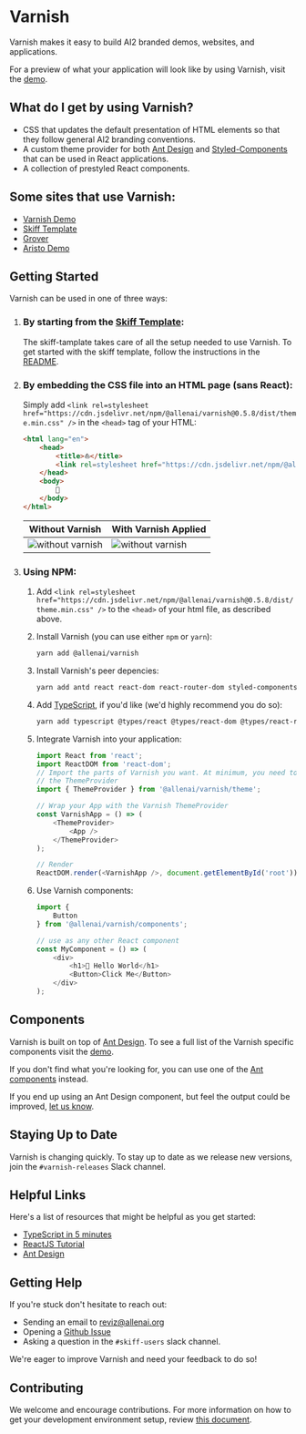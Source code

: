 # Varnish

Varnish makes it easy to build AI2 branded demos, websites, and  applications.

For a preview of what your application will look like by using Varnish, visit
the [demo](https://varnish.staging.apps.allenai.org).

## What do I get by using Varnish?

* CSS that updates the default presentation of  HTML elements so that they
  follow general AI2 branding conventions.
* A custom theme provider for both [Ant Design](https://ant.design) and
  [Styled-Components](https://www.styled-components.com/) that can be used in
  React applications.
* A collection of prestyled React components.

## Some sites that use Varnish:

* [Varnish Demo](https://varnish.staging.apps.allenai.org/)
* [Skiff Template](https://skiff-template.apps.allenai.org/)
* [Grover](https://grover.apps.allenai.org/)
* [Aristo Demo](https://aristo-demo-2019.apps.allenai.org/)

## Getting Started

Varnish can be used in one of three ways:

1. ### By starting from the [Skiff Template](https://github.com/allenai/skiff-template/):

    The skiff-tamplate takes care of all the setup needed to use Varnish.
    To get started with the skiff template, follow the instructions in
    the [README](https://github.com/allenai/skiff-template/blob/master/README.md).

1. ### By embedding the CSS file into an HTML page (sans React):

    Simply add `<link rel=stylesheet href="https://cdn.jsdelivr.net/npm/@allenai/varnish@0.5.8/dist/theme.min.css" />`
    in the `<head>` tag of your HTML:

    ```html
    <html lang="en">
        <head>
            <title>️⛵</title>
            <link rel=stylesheet href="https://cdn.jsdelivr.net/npm/@allenai/varnish@0.5.8/dist/theme.min.css" />
        </head>
        <body>
            🎨
        </body>
    </html>
    ```

    | Without Varnish                                    | With Varnish Applied                              |
    | -------------------------------------------------- | ------------------------------------------------- |
    | <img src="./before.png" alt="without varnish"> | <img src="./after.png" alt="without varnish"> |

1. ### Using NPM:

    1. Add `<link rel=stylesheet href="https://cdn.jsdelivr.net/npm/@allenai/varnish@0.5.8/dist/theme.min.css" />`
       to the `<head>` of your html file, as described above.

    1. Install Varnish (you can use either `npm` or `yarn`):

        ```bash
        yarn add @allenai/varnish
        ```

    1. Install Varnish's peer depencies:

        ```bash
        yarn add antd react react-dom react-router-dom styled-components
        ```

    1. Add [TypeScript](https://www.typescriptlang.org/), if you'd like
       (we'd highly recommend you do so):

        ```bash
        yarn add typescript @types/react @types/react-dom @types/react-router-dom @types/styled-components
        ```

    1. Integrate Varnish into your application:

        ```typescript
        import React from 'react';
        import ReactDOM from 'react-dom';
        // Import the parts of Varnish you want. At minimum, you need to import
        // the ThemeProvider
        import { ThemeProvider } from '@allenai/varnish/theme';

        // Wrap your App with the Varnish ThemeProvider
        const VarnishApp = () => (
            <ThemeProvider>
                <App />
            </ThemeProvider>
        );

        // Render
       ReactDOM.render(<VarnishApp />, document.getElementById('root'));
        ```

    1. Use Varnish components:

        ```typescript
        import {
            Button
        } from '@allenai/varnish/components';

        // use as any other React component
        const MyComponent = () => (
            <div>
                <h1>👋 Hello World</h1>
                <Button>Click Me</Button>
            </div>
        );
        ```

## Components

Varnish is built on top of [Ant Design](https://ant.design/). To see a full
list of the Varnish specific components visit the [demo](https://varnish.staging.apps.allenai.org/design/colors).

If you don't find what you're looking for, you can use one of the
[Ant components](https://ant.design/docs/react/introduce) instead.


If you end up using an Ant Design component, but feel the output could be
improved, [let us know](mailto:reviz@allenai.org).

## Staying Up to Date

Varnish is changing quickly. To stay up to date as we release new versions,
join the `#varnish-releases` Slack channel.

## Helpful Links

Here's a list of resources that might be helpful as you get started:

* [TypeScript in 5 minutes](https://www.typescriptlang.org/docs/handbook/typescript-in-5-minutes.html)
* [ReactJS Tutorial](https://reactjs.org/tutorial/tutorial.html)
* [Ant Design](https://ant.design)

## Getting Help

If you're stuck don't hesitate to reach out:

* Sending an email to [reviz@allenai.org](mailto:reviz@allenai.org)
* Opening a [Github Issue](https://github.com/allenai/varnish/issues/new/choose)
* Asking a question in the `#skiff-users` slack channel.

We're eager to improve Varnish and need your feedback to do so!

## Contributing

We welcome and encourage contributions. For more information on how to get
your development environment setup, review [this document](./CONTRIBUTING.md).
